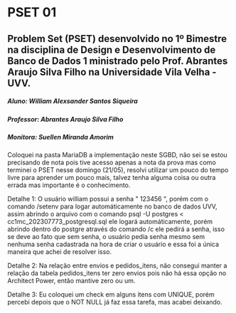 # PSET 01 

## Problem Set (PSET) desenvolvido no 1º Bimestre na disciplina de Design e Desenvolvimento de Banco de Dados 1 ministrado pelo Prof. Abrantes Araujo Silva Filho na Universidade Vila Velha - UVV.

##### Aluno: William Alexsander Santos Siqueira
##### Professor: Abrantes Araujo Silva Filho
##### Monitora: Suellen Miranda Amorim

Coloquei na pasta MariaDB a implementação neste SGBD, não sei se estou precisando de nota pois  tive acesso apenas a nota da prova mas como terminei o PSET nesse domingo (21/05), resolvi utilizar um pouco do tempo livre para aprender um pouco mais, talvez tenha alguma coisa ou outra errada mas importante é o conhecimento.

Detalhe 1: O usuário william possui a senha " 123456 ", porém com o comando /setenv para logar automáticamente no banco de dados UVV, assim abrindo o arquivo com o comando psql -U postgres < cc1mc_202307773_postgresql.sql ele logará automáticamente, porém abrindo dentro do postgre através do comando /c ele pedirá a senha, isso se deve ao fato que sem senha, o usuário pedia senha mesmo sem nenhuma senha cadastrada na hora de criar o usuário e essa foi a única maneira que achei de resolver isso.

Detalhe 2: Na relação entre envios e pedidos_itens, não consegui manter a relação da tabela pedidos_itens ter zero envios pois não há essa opção no Architect Power, então mantive zero ou um.

Detalhe 3: Eu coloquei um check em alguns itens com UNIQUE, porém percebi depois que o NOT NULL já faz essa tarefa, mas acabei deixando.
